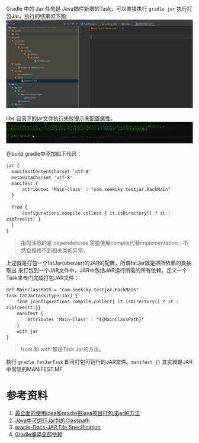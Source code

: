 

  Gradle 中的 Jar 任务是 Java插件新增的Task，可以直接执行 `gradle jar` 
执行打包Jar，执行的结果如下图:  
![20190421194533.png](../../../Pictures/201904/20190421194533.png)  

  libs 目录下的jar文件执行失败提示未配置属性。  
![20190421194627.png](../../../Pictures/201904/20190421194627.png)  

  在build.gradle中添加如下代码：
  ```
  jar {
    manifestContentCharset 'utf-8'
    metadataCharset 'utf-8'
    manifest {
        attributes 'Main-class' : "com.seeksky.testjar.PackMain"
    }

    from {
        configurations.compile.collect { it.isDirectory() ? it : zipTree(it) }
    }
}
  ```

> 指的注意的是 dependencies 需要使用compile代替implementation，不然会报找不到相关类的异常，

  上述就是打包一个fatJar(uberJar)的JAR的配置，所谓fatJar就是把所依赖的类抽取出
来打包到一个JAR文件中，JAR中包括JAR运行所需的所有依赖。定义一个Task来专门完成打包JAR文件：

```
def MainClassPath = "com.seeksky.testjar.PackMain"
task fatJarTask(type:Jar) {
    from {configurations.compile.collect{ it.isDirectory() ? it : zipTree(it)}}
    manifest {
        attributes 'Main-Class' : "${MainClassPath}"
    }
    with jar
}
```

> from 和 with 都是Task Jar的方法。


  执行 `gradle fatJarTask` 即可打包可运行的JAR文件。`manifest {}` 
其实就是JAR中常见的MANIFEST.MF

# 参考资料

1. [最全面的使用idea和gradle把java项目打包成jar的方法](https://my.oschina.net/u/2505383/blog/677301)
2. [Java中可运行Jar包的Classpath](https://blog.csdn.net/wenfengzhuo/article/details/10741825)
3. [oracle-Docs-JAR File Specification](https://docs.oracle.com/javase/8/docs/technotes/guides/jar/jar.html)
4. [Gradle编译全部依赖](https://blog.csdn.net/ymaini/article/details/81248705)